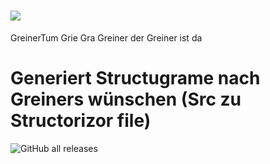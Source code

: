 # <a><img src="https://gist.githubusercontent.com/H4xX0r1337/8e802d18d963cff31016d8f73d222939/raw/0296421369f5ec884e971313d15ffef430c12254/adasdasd.svg"/></a>
GreinerTum
Grie Gra Greiner der Greiner ist da

# Generiert Structugrame nach Greiners wünschen (Src zu Structorizor file)
![GitHub all releases](https://img.shields.io/github/downloads/FlauschigDings/Structogreiner/total)
